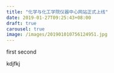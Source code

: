 ```yaml
---
title: "化学与化工学院仪器中心网站正式上线"
date: 2019-01-27T09:25:43+08:00
draft: true
carousel: true
image: /images/201901010756124951.jpg
---
```


first second
<!--more-->

kdjfkj

